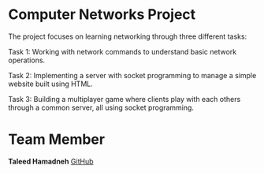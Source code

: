 # Computer Networks Project

The project focuses on learning networking through three different tasks:

Task 1: Working with network commands to understand basic network operations.

Task 2: Implementing a server with socket programming to manage a simple website built using HTML.

Task 3: Building a multiplayer game where clients play with each others through a common server, all using socket programming. 

# Team Member

**Taleed Hamadneh** [GitHub](https://github.com/taleed606)
